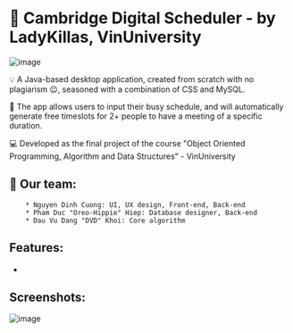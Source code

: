 # :date: Cambridge Digital Scheduler - by LadyKillas, VinUniversity

![image](https://user-images.githubusercontent.com/84661482/119254719-26081900-bbe2-11eb-9ffb-31e31866a999.png)

:bulb: A Java-based desktop application, created from scratch with no plagiarism 😉, seasoned with a combination of CSS and MySQL.    

:toolbox: The app allows users to input their busy schedule, and will automatically generate free timeslots for 2+ people to have a meeting of a specific duration.     
  
:computer: Developed as the final project of the course "Object Oriented Programming, Algorithm and Data Structures" - VinUniversity     

## :brain: Our team:    
        * Nguyen Dinh Cuong: UI, UX design, Front-end, Back-end   
        * Pham Duc "Oreo-Hippie" Hiep: Database designer, Back-end   
        * Dau Vu Dang "DVD" Khoi: Core algorithm  
## Features:
- 
    
## Screenshots:
<p align="center">
  
![image](https://user-images.githubusercontent.com/84661482/119263707-5cf22500-bc0a-11eb-8c70-81eaa37ea9ce.png)
  
  
</p>


